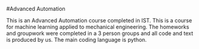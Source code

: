 #Advanced Automation

This is an Advanced Automation course completed in IST. This is a course for machine learning applied to mechanical engineering.
The homeworks and groupwork were completed in a 3 person groups and all code and text is produced by us. The main coding language is python.
